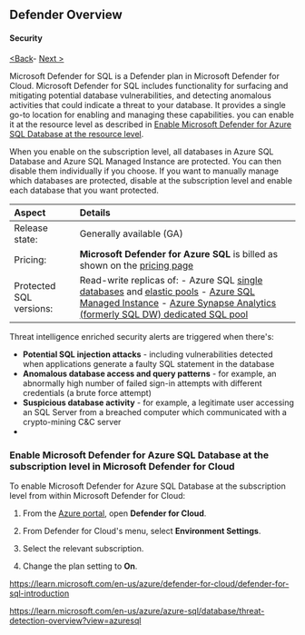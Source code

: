 ## Defender Overview

#### Security

[<Back](https://github.com/LiliamLeme/FTALive-Sessions_Synapse_SQL/blob/main/content/data/ModernDatawarehouse-Security/Dedicated%20SQL%20Pool_data.md)\- [Next >](https://github.com/LiliamLeme/FTALive-Sessions_Synapse_SQL/blob/main/content/data/ModernDatawarehouse-Security/Serveless%20SQL%20Pool.md)

Microsoft Defender for SQL is a Defender plan in Microsoft Defender for Cloud. Microsoft Defender for SQL includes functionality for surfacing and mitigating potential database vulnerabilities, and detecting anomalous activities that could indicate a threat to your database. It provides a single go-to location for enabling and managing these capabilities. you can enable it at the resource level as described in [Enable Microsoft Defender for Azure SQL Database at the resource level](https://learn.microsoft.com/en-us/azure/azure-sql/database/azure-defender-for-sql?view=azuresql#enable-microsoft-defender-for-azure-sql-database-at-the-resource-level).

When you enable on the subscription level, all databases in Azure SQL Database and Azure SQL Managed Instance are protected. You can then disable them individually if you choose. If you want to manually manage which databases are protected, disable at the subscription level and enable each database that you want protected.

| Aspect                  | Details                                                      |
| :---------------------- | :----------------------------------------------------------- |
| Release state:          | Generally available (GA)                                     |
| Pricing:                | **Microsoft Defender for Azure SQL** is billed as shown on the [pricing page](https://azure.microsoft.com/pricing/details/defender-for-cloud/) |
| Protected SQL versions: | Read-write replicas of: - Azure SQL [single databases](https://learn.microsoft.com/en-us/azure/azure-sql/database/single-database-overview) and [elastic pools](https://learn.microsoft.com/en-us/azure/azure-sql/database/elastic-pool-overview) - [Azure SQL Managed Instance](https://learn.microsoft.com/en-us/azure/azure-sql/managed-instance/sql-managed-instance-paas-overview) - [Azure Synapse Analytics (formerly SQL DW) dedicated SQL pool](https://learn.microsoft.com/en-us/azure/synapse-analytics/sql-data-warehouse/sql-data-warehouse-overview-what-is) |

Threat intelligence enriched security alerts are triggered when there's:

- **Potential SQL injection attacks** - including vulnerabilities detected when applications generate a faulty SQL statement in the database
- **Anomalous database access and query patterns** - for example, an abnormally high number of failed sign-in attempts with different credentials (a brute force attempt)
- **Suspicious database activity** - for example, a legitimate user accessing an SQL Server from a breached computer which communicated with a crypto-mining C&C server
- 

### Enable Microsoft Defender for Azure SQL Database at the subscription level in Microsoft Defender for Cloud

To enable Microsoft Defender for Azure SQL Database at the subscription level from within Microsoft Defender for Cloud:

1. From the [Azure portal](https://portal.azure.com/), open **Defender for Cloud**.

2. From Defender for Cloud's menu, select **Environment Settings**.

3. Select the relevant subscription.

4. Change the plan setting to **On**.

   

   




https://learn.microsoft.com/en-us/azure/defender-for-cloud/defender-for-sql-introduction

https://learn.microsoft.com/en-us/azure/azure-sql/database/threat-detection-overview?view=azuresql
